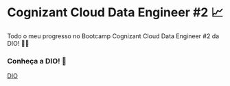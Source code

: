 # Cognizant Cloud Data Engineer #2 📈
Todo o meu progresso no Bootcamp Cognizant Cloud Data Engineer #2 da DIO! 👨‍🎓

### Conheça a DIO! 👋
[DIO](https://www.dio.me/)
